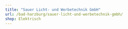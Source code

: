 ```yaml
---
title: "Sauer Licht- und Werbetechnik GmbH"
url: /bad-harzburg/sauer-licht-und-werbetechnik-gmbh/
shop: Elektrisch
---
```

